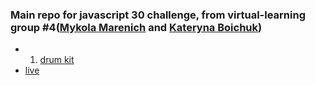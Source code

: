 ### Main repo for **javascript 30** challenge, from **virtual-learning group #4**([Mykola Marenich](https://github.com/NickMarinade) and [Kateryna Boichuk](https://github.com/KLisabeth))




- 1. [drum kit](https://github.com/KLisabeth/drum-kit)
- [live](https://klisabeth.github.io/drum-kit/)
